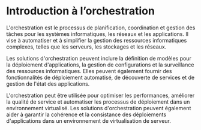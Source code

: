 # Introduction à l’orchestration

L'orchestration est le processus de planification, coordination et gestion des tâches pour les systèmes informatiques, les réseaux et les applications. Il vise à automatiser et à simplifier la gestion des ressources informatiques complexes, telles que les serveurs, les stockages et les réseaux.

Les solutions d'orchestration peuvent inclure la définition de modèles pour la déploiement d'applications, la gestion de configurations et la surveillance des ressources informatiques. Elles peuvent également fournir des fonctionnalités de déploiement automatisé, de découverte de services et de gestion de l'état des applications.

L'orchestration peut être utilisée pour optimiser les performances, améliorer la qualité de service et automatiser les processus de déploiement dans un environnement virtualisé. Les solutions d'orchestration peuvent également aider à garantir la cohérence et la consistance des déploiements d'applications dans un environnement de virtualisation de serveur.

